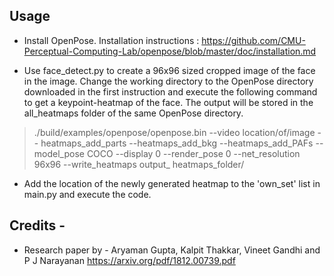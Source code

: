 ## Usage

 - Install OpenPose. Installation instructions :
   https://github.com/CMU-Perceptual-Computing-Lab/openpose/blob/master/doc/installation.md
 
 - Use face_detect.py to create a 96x96 sized cropped image of the face in the image.  Change the working directory to the OpenPose directory downloaded in the first instruction and execute the following command to get a keypoint-heatmap of the face. The output will be stored in the all_heatmaps folder of the same OpenPose directory.

> ./build/examples/openpose/openpose.bin --video location/of/image --
heatmaps_add_parts --heatmaps_add_bkg --heatmaps_add_PAFs --model_pose COCO
--display 0 --render_pose 0 --net_resolution 96x96 --write_heatmaps output_
heatmaps_folder/

 
 - Add the location of the newly generated heatmap to the 'own_set' list in main.py and execute the code.


## Credits -
 - Research paper by - Aryaman Gupta, Kalpit Thakkar, Vineet Gandhi and P J Narayanan
   https://arxiv.org/pdf/1812.00739.pdf

 
